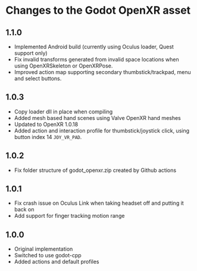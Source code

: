 Changes to the Godot OpenXR asset
=================================

1.1.0
-------------------
- Implemented Android build (currently using Oculus loader, Quest support only)
- Fix invalid transforms generated from invalid space locations when using OpenXRSkeleton or OpenXRPose.
- Improved action map supporting secondary thumbstick/trackpad, menu and select buttons.

1.0.3
-------------------
- Copy loader dll in place when compiling
- Added mesh based hand scenes using Valve OpenXR hand meshes
- Updated to OpenXR 1.0.18
- Added action and interaction profile for thumbstick/joystick click, using button index 14 `JOY_VR_PAD`.

1.0.2
-------------------
- Fix folder structure of godot_openxr.zip created by Github actions

1.0.1
-------------------
- Fix crash issue on Oculus Link when taking headset off and putting it back on
- Add support for finger tracking motion range

1.0.0
-------------------
- Original implementation
- Switched to use godot-cpp
- Added actions and default profiles
